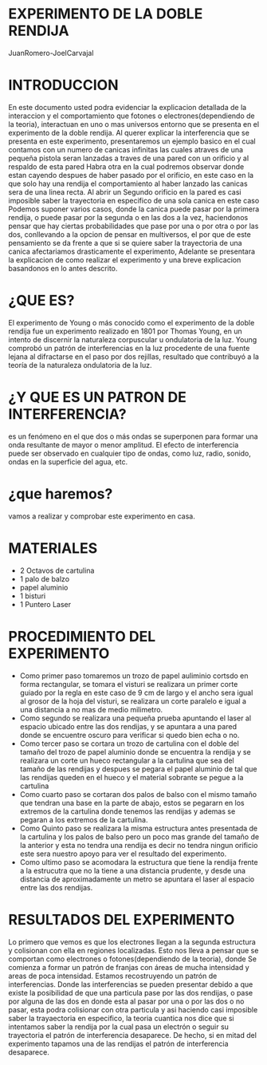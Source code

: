 # EXPERIMENTO DE LA DOBLE RENDIJA
JuanRomero-JoelCarvajal
# INTRODUCCION
En este documento usted podra evidenciar la explicacion detallada de la interaccion y el comportamiento que fotones o electrones(dependiendo de la teoria), interactuan en uno o mas universos entorno que se presenta en el experimento de la doble rendija. Al querer explicar la interferencia que se presenta en este experimento, presentaremos un ejemplo basico en el cual contamos con un numero de canicas infinitas las cuales atraves de una pequeña pistola seran lanzadas a traves de una pared con un orificio y al respaldo de esta pared Habra otra en la cual podremos observar donde estan cayendo despues de haber pasado por el orificio, en este caso en la que solo hay una rendija el comportamiento al haber lanzado las canicas sera de una linea recta. Al abrir un Segundo orificio en la pared es casi imposible saber la trayectoria en especifico de una sola canica en este caso Podemos suponer varios casos, donde la canica puede pasar por la primera rendija, o puede pasar por la segunda o en las dos a la vez, haciendonos pensar que hay ciertas probabilidades que pase por una o por otra o por las dos, conllevando a la opcion de pensar en multiversos, el por que de este pensamiento se da frente a que si se quiere saber la trayectoria de una canica afectariamos drasticamente el experimento, Adelante se presentara la explicacion de como realizar el experimento y una breve explicacion basandonos en lo antes descrito.
# ¿QUE ES?
El experimento de Young o más conocido como el experimento de la doble rendija fue un experimento realizado en 1801 por Thomas Young, en un intento de discernir la naturaleza corpuscular u ondulatoria de la luz. Young comprobó un patrón de interferencias en la luz procedente de una fuente lejana al difractarse en el paso por dos rejillas, resultado que contribuyó a la teoría de la naturaleza ondulatoria de la luz.
# ¿Y QUE ES UN PATRON DE INTERFERENCIA?
es un fenómeno en el que dos o más ondas se superponen para formar una onda resultante de mayor o menor amplitud. El efecto de interferencia puede ser observado en cualquier tipo de ondas, como luz, radio, sonido, ondas en la superficie del agua, etc.
# ¿que haremos?
vamos a realizar y comprobar este experimento en casa.
# MATERIALES
- 2 Octavos de cartulina
- 1 palo de balzo
- papel aluminio
- 1 bisturi
- 1 Puntero Laser
# PROCEDIMIENTO DEL EXPERIMENTO
- Como primer paso tomaremos un trozo de papel auliminio cortsdo en forma rectangular, se tomara el visturi se realizara un primer corte   guiado por la regla en este caso de 9 cm de largo y el ancho sera igual al grosor de la hoja del visturi, se realizara un corte   paralelo e igual a una distancia a no mas de medio milimetro.
- Como segundo se realizara una pequeña prueba apuntando el laser al espacio ubicado entre las dos rendijas, y se apuntara a una pared donde se encuentre oscuro para verificar si quedo bien echa o no.
- Como tercer paso se cortara un trozo de cartulina con el doble del tamaño del trozo de papel aluminio donde se encuentra la rendija y se realizara un corte un hueco rectangular a la cartulina que sea del tamaño de las rendijas y despues se pegara el papel aluminio de tal que las rendijas queden en el hueco y el material sobrante se pegue a la cartulina
- Como cuarto paso se cortaran dos palos de balso con el mismo tamaño que tendran una base en la parte de abajo, estos se pegararn en los extremos de la cartulina donde tenemos las rendijas y ademas se pegaran a los extremos de la cartulina.
- Como Quinto paso se realizara la misma estructura antes presentada de la cartulina y los palos de balso pero un poco mas grande del tamaño de la anterior y esta no tendra una rendija es decir no tendra ningun orificio este sera nuestro apoyo para ver el resultado del experimento.
- Como ultimo paso se acomodara la estructura que tiene la rendija frente a la estrucutra que no la tiene a una distancia prudente, y desde una distancia de aproximadamente un metro se apuntara el laser al espacio entre las dos rendijas.

# RESULTADOS DEL EXPERIMENTO
Lo primero que vemos es que los electrones llegan a la segunda estructura y colisionan con ella en regiones localizadas. Esto nos lleva a pensar que se comportan como electrones o fotones(dependiendo de la teoria), donde Se comienza a formar un patrón de franjas con áreas de mucha intensidad y areas de poca intensidad. Estamos recostruyendo un patrón de interferencias. Donde las interferencias se pueden presentar debido a que existe la posibilidad de que una particula pase por las dos rendijas, o pase por alguna de las dos en donde esta al pasar por una o por las dos o no pasar, esta podra colisionar con otra particula y asi haciendo casi imposible saber la trayaectoria en especifico, la teoria cuantica nos dice que si intentamos saber la rendija por la cual pasa un electrón o seguir su trayectoria el patrón de interferencia desaparece.  De hecho, si en mitad del experimento tapamos una de las rendijas el patrón de interferencia desaparece. 

